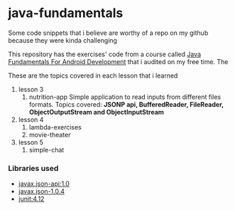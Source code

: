 # java-fundamentals

Some code snippets that i believe are worthy of a repo on my github because they were kinda challenging 

This repository has the exercises' code from a course called [Java Fundamentals For Android Development](https://www.edx.org/course/java-fundamentals-android-development-galileox-caad001x-2) that i audited on my free time. The 

These are the topics covered in each lesson that i learned

1. lesson 3
	1. nutrition-app
		Simple application to read inputs from different files formats.
		Topics covered: **JSONP api, BufferedReader, FileReader, ObjectOutputStream and ObjectInputStream**
1. lesson 4
	1. lambda-exercises
	1. movie-theater
1. lesson 5
	1. simple-chat


### Libraries used
* [javax.json-api:1.0](https://mvnrepository.com/artifact/javax.json/javax.json-api)
* [javax.json-1.0.4](https://javaee.github.io/jsonp/download.html)
* [junit:4.12](https://mvnrepository.com/artifact/junit/junit/4.12)